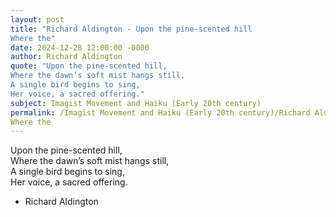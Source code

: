 ```yaml
---
layout: post
title: "Richard Aldington - Upon the pine-scented hill  
Where the"
date: 2024-12-28 12:00:00 -0000
author: Richard Aldington
quote: "Upon the pine-scented hill,  
Where the dawn’s soft mist hangs still,  
A single bird begins to sing,  
Her voice, a sacred offering."
subject: Imagist Movement and Haiku (Early 20th century)
permalink: /Imagist Movement and Haiku (Early 20th century)/Richard Aldington/Richard Aldington - Upon the pine-scented hill  
Where the
---
```


Upon the pine-scented hill,  
Where the dawn’s soft mist hangs still,  
A single bird begins to sing,  
Her voice, a sacred offering.

- Richard Aldington
